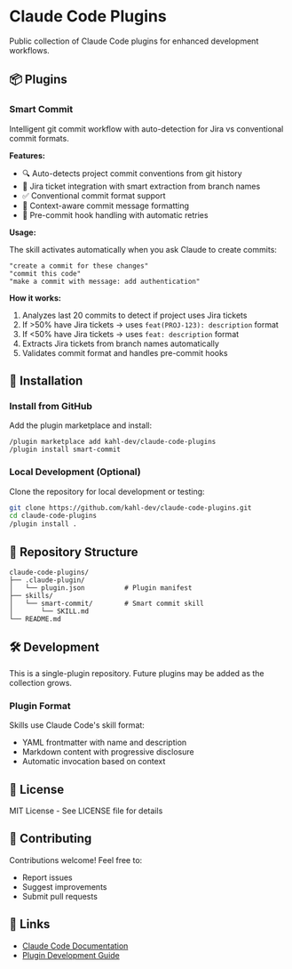 # Claude Code Plugins

Public collection of Claude Code plugins for enhanced development workflows.

## 📦 Plugins

### Smart Commit

Intelligent git commit workflow with auto-detection for Jira vs conventional commit formats.

**Features:**
- 🔍 Auto-detects project commit conventions from git history
- 🎫 Jira ticket integration with smart extraction from branch names
- ✅ Conventional commit format support
- 🎯 Context-aware commit message formatting
- 🔄 Pre-commit hook handling with automatic retries

**Usage:**

The skill activates automatically when you ask Claude to create commits:

```
"create a commit for these changes"
"commit this code"
"make a commit with message: add authentication"
```

**How it works:**

1. Analyzes last 20 commits to detect if project uses Jira tickets
2. If >50% have Jira tickets → uses `feat(PROJ-123): description` format
3. If <50% have Jira tickets → uses `feat: description` format
4. Extracts Jira tickets from branch names automatically
5. Validates commit format and handles pre-commit hooks

## 🚀 Installation

### Install from GitHub

Add the plugin marketplace and install:

```
/plugin marketplace add kahl-dev/claude-code-plugins
/plugin install smart-commit
```

### Local Development (Optional)

Clone the repository for local development or testing:

```bash
git clone https://github.com/kahl-dev/claude-code-plugins.git
cd claude-code-plugins
/plugin install .
```

## 📁 Repository Structure

```
claude-code-plugins/
├── .claude-plugin/
│   └── plugin.json          # Plugin manifest
├── skills/
│   └── smart-commit/        # Smart commit skill
│       └── SKILL.md
└── README.md
```

## 🛠️ Development

This is a single-plugin repository. Future plugins may be added as the collection grows.

### Plugin Format

Skills use Claude Code's skill format:
- YAML frontmatter with name and description
- Markdown content with progressive disclosure
- Automatic invocation based on context

## 📝 License

MIT License - See LICENSE file for details

## 🤝 Contributing

Contributions welcome! Feel free to:
- Report issues
- Suggest improvements
- Submit pull requests

## 🔗 Links

- [Claude Code Documentation](https://docs.claude.com/en/docs/claude-code/plugins)
- [Plugin Development Guide](https://docs.claude.com/en/docs/claude-code/plugins)
